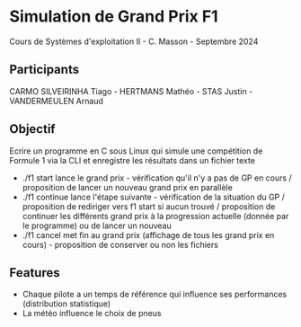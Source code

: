 # Simulation de Grand Prix F1
Cours de Systèmes d'exploitation II - C. Masson - Septembre 2024
## Participants
CARMO SILVEIRINHA Tiago - HERTMANS Mathéo - STAS Justin - VANDERMEULEN Arnaud
## Objectif
Ecrire un programme en C sous Linux qui simule une compétition de Formule 1 via la CLI et enregistre les résultats dans un fichier texte
- ./f1 start lance le grand prix - vérification qu'il n'y a pas de GP en cours / proposition de lancer un nouveau grand prix en parallèle
- ./f1 continue lance l'étape suivante - vérification de la situation du GP / proposition de rediriger vers f1 start si aucun trouvé / proposition de continuer les différents grand prix à la progression actuelle (donnée par le programme) ou de lancer un nouveau
- ./f1 cancel met fin au grand prix (affichage de tous les grand prix en cours) - proposition de conserver ou non les fichiers
## Features
- Chaque pilote a un temps de référence qui influence ses performances (distribution statistique)
- La météo influence le choix de pneus
